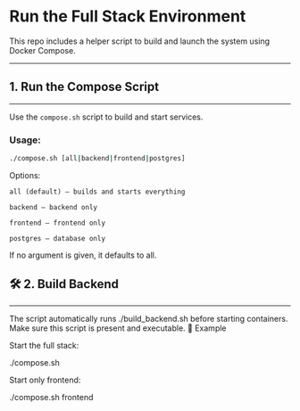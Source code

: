 # Run the Full Stack Environment

This repo includes a helper script to build and launch the system using Docker Compose.

---

## 1. Run the Compose Script
---
Use the `compose.sh` script to build and start services.

### Usage:
```bash
./compose.sh [all|backend|frontend|postgres]
```

Options:

    all (default) – builds and starts everything

    backend – backend only

    frontend – frontend only

    postgres – database only

If no argument is given, it defaults to all.

## 🛠️ 2. Build Backend

---

The script automatically runs ./build_backend.sh before starting containers. Make sure this script is present and executable.
🔁 Example

Start the full stack:

./compose.sh

Start only frontend:

./compose.sh frontend